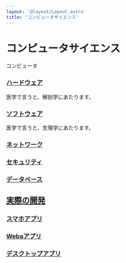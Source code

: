 ```yaml
---
layout: '@layout/Layout.astro'
title: 'コンピュータサイエンス'
---
```

# コンピュータサイエンス
コンピュータ
### [ハードウェア](/b/cs/h)
医学で言うと、解剖学にあたります。
### [ソフトウェア](/b/cs/s)
医学で言うと、生理学にあたります。


### [ネットワーク](/b/cs/a-nw)
### [セキュリティ](/b/cs/a-sc)
### [データベース](/b/cs/a-db)

## [実際の開発](/b/cs/dev)
### [スマホアプリ](/b/cs/dev/smartphone)
### [Webaアプリ](/b/cs/dev/web)
### [デスクトップアプリ](/b/cs/dev/desktop)